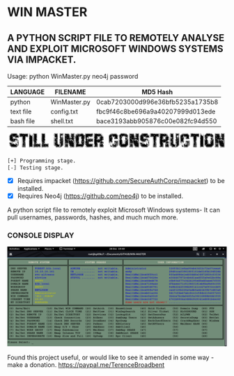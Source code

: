 # WIN MASTER
## A PYTHON SCRIPT FILE TO REMOTELY ANALYSE AND EXPLOIT MICROSOFT WINDOWS SYSTEMS VIA IMPACKET.

Usage: python WinMaster.py neo4j password

| LANGUAGE  | FILENAME         | MD5 Hash                         |
|------     |------            | -------                          |
| python    | WinMaster.py     | 0cab7203000d996e36bfb5235a1735b8 |
| text file | config.txt       | fbc9f46c8be696a9a40207999d013ede |
| bash file | shell.txt        | bace3193abb905876c00e082fc94d550 |

![Screenshot](picture2.png)

    [+] Programming stage.
    [-] Testing stage.

- [x] Requires impacket (https://github.com/SecureAuthCorp/impacket) to be installed.
- [x] Requires Neo4j (https://github.com/neo4j) to be installed.

A python script file to remotely exploit Microsoft Windows systems- It can pull usernames, passwords, hashes, and much much more.

### CONSOLE DISPLAY
![Screenshot](picture1.png)

Found this project useful, or would like to see it amended in some way - make a donation.
https://paypal.me/TerenceBroadbent
